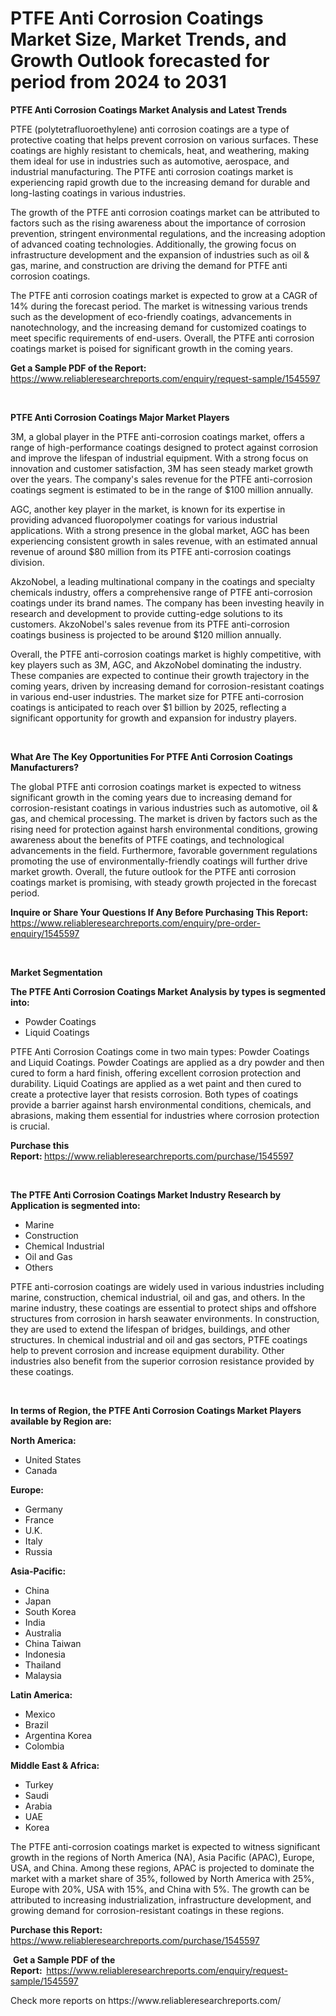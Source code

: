 <p><h1>PTFE Anti Corrosion Coatings Market Size, Market Trends, and Growth Outlook forecasted for period from 2024 to 2031</h1></p><p><strong>PTFE Anti Corrosion Coatings Market Analysis and Latest Trends</strong></p>
<p><p>PTFE (polytetrafluoroethylene) anti corrosion coatings are a type of protective coating that helps prevent corrosion on various surfaces. These coatings are highly resistant to chemicals, heat, and weathering, making them ideal for use in industries such as automotive, aerospace, and industrial manufacturing. The PTFE anti corrosion coatings market is experiencing rapid growth due to the increasing demand for durable and long-lasting coatings in various industries.</p><p>The growth of the PTFE anti corrosion coatings market can be attributed to factors such as the rising awareness about the importance of corrosion prevention, stringent environmental regulations, and the increasing adoption of advanced coating technologies. Additionally, the growing focus on infrastructure development and the expansion of industries such as oil & gas, marine, and construction are driving the demand for PTFE anti corrosion coatings.</p><p>The PTFE anti corrosion coatings market is expected to grow at a CAGR of 14% during the forecast period. The market is witnessing various trends such as the development of eco-friendly coatings, advancements in nanotechnology, and the increasing demand for customized coatings to meet specific requirements of end-users. Overall, the PTFE anti corrosion coatings market is poised for significant growth in the coming years.</p></p>
<p><strong>Get a Sample PDF of the Report:&nbsp;</strong> <a href="https://www.reliableresearchreports.com/enquiry/request-sample/1545597">https://www.reliableresearchreports.com/enquiry/request-sample/1545597</a></p>
<p>&nbsp;</p>
<p><strong>PTFE Anti Corrosion Coatings Major Market Players</strong></p>
<p><p>3M, a global player in the PTFE anti-corrosion coatings market, offers a range of high-performance coatings designed to protect against corrosion and improve the lifespan of industrial equipment. With a strong focus on innovation and customer satisfaction, 3M has seen steady market growth over the years. The company's sales revenue for the PTFE anti-corrosion coatings segment is estimated to be in the range of $100 million annually.</p><p>AGC, another key player in the market, is known for its expertise in providing advanced fluoropolymer coatings for various industrial applications. With a strong presence in the global market, AGC has been experiencing consistent growth in sales revenue, with an estimated annual revenue of around $80 million from its PTFE anti-corrosion coatings division.</p><p>AkzoNobel, a leading multinational company in the coatings and specialty chemicals industry, offers a comprehensive range of PTFE anti-corrosion coatings under its brand names. The company has been investing heavily in research and development to provide cutting-edge solutions to its customers. AkzoNobel's sales revenue from its PTFE anti-corrosion coatings business is projected to be around $120 million annually.</p><p>Overall, the PTFE anti-corrosion coatings market is highly competitive, with key players such as 3M, AGC, and AkzoNobel dominating the industry. These companies are expected to continue their growth trajectory in the coming years, driven by increasing demand for corrosion-resistant coatings in various end-user industries. The market size for PTFE anti-corrosion coatings is anticipated to reach over $1 billion by 2025, reflecting a significant opportunity for growth and expansion for industry players.</p></p>
<p>&nbsp;</p>
<p><strong>What Are The Key Opportunities For PTFE Anti Corrosion Coatings Manufacturers?</strong></p>
<p><p>The global PTFE anti corrosion coatings market is expected to witness significant growth in the coming years due to increasing demand for corrosion-resistant coatings in various industries such as automotive, oil & gas, and chemical processing. The market is driven by factors such as the rising need for protection against harsh environmental conditions, growing awareness about the benefits of PTFE coatings, and technological advancements in the field. Furthermore, favorable government regulations promoting the use of environmentally-friendly coatings will further drive market growth. Overall, the future outlook for the PTFE anti corrosion coatings market is promising, with steady growth projected in the forecast period.</p></p>
<p><strong>Inquire or Share Your Questions If Any Before Purchasing This Report:</strong> <a href="https://www.reliableresearchreports.com/enquiry/pre-order-enquiry/1545597">https://www.reliableresearchreports.com/enquiry/pre-order-enquiry/1545597</a></p>
<p>&nbsp;</p>
<p><strong>Market Segmentation</strong></p>
<p><strong>The PTFE Anti Corrosion Coatings Market Analysis by types is segmented into:</strong></p>
<p><ul><li>Powder Coatings</li><li>Liquid Coatings</li></ul></p>
<p><p>PTFE Anti Corrosion Coatings come in two main types: Powder Coatings and Liquid Coatings. Powder Coatings are applied as a dry powder and then cured to form a hard finish, offering excellent corrosion protection and durability. Liquid Coatings are applied as a wet paint and then cured to create a protective layer that resists corrosion. Both types of coatings provide a barrier against harsh environmental conditions, chemicals, and abrasions, making them essential for industries where corrosion protection is crucial.</p></p>
<p><strong>Purchase this Report:&nbsp;</strong><a href="https://www.reliableresearchreports.com/purchase/1545597">https://www.reliableresearchreports.com/purchase/1545597</a></p>
<p>&nbsp;</p>
<p><strong>The PTFE Anti Corrosion Coatings Market Industry Research by Application is segmented into:</strong></p>
<p><ul><li>Marine</li><li>Construction</li><li>Chemical Industrial</li><li>Oil and Gas</li><li>Others</li></ul></p>
<p><p>PTFE anti-corrosion coatings are widely used in various industries including marine, construction, chemical industrial, oil and gas, and others. In the marine industry, these coatings are essential to protect ships and offshore structures from corrosion in harsh seawater environments. In construction, they are used to extend the lifespan of bridges, buildings, and other structures. In chemical industrial and oil and gas sectors, PTFE coatings help to prevent corrosion and increase equipment durability. Other industries also benefit from the superior corrosion resistance provided by these coatings.</p></p>
<p>&nbsp;</p>
<p><strong>In terms of Region, the PTFE Anti Corrosion Coatings Market Players available by Region are:</strong></p>
<p>
    <p> <strong> North America: </strong>
        <ul>
            <li>United States</li>
            <li>Canada</li>
        </ul>
        </p> 
    <p> <strong> Europe: </strong>
        <ul>
            <li>Germany</li>
            <li>France</li>
            <li>U.K.</li>
            <li>Italy</li>
            <li>Russia</li>
        </ul>
        </p> 
    <p> <strong> Asia-Pacific: </strong>
        <ul>
            <li>China</li>
            <li>Japan</li>
            <li>South Korea</li>
            <li>India</li>
            <li>Australia</li>
            <li>China Taiwan</li>
            <li>Indonesia</li>
            <li>Thailand</li>
            <li>Malaysia</li>
        </ul>
        </p> 
    <p> <strong> Latin America: </strong>
        <ul>
            <li>Mexico</li>
            <li>Brazil</li>
            <li>Argentina Korea</li>
            <li>Colombia</li>
        </ul>
        </p> 
    <p> <strong> Middle East & Africa: </strong>
        <ul>
            <li>Turkey</li>
            <li>Saudi</li>
            <li>Arabia</li>
            <li>UAE</li>
            <li>Korea</li>
        </ul>
    </p>
    </p>
<p><p>The PTFE anti-corrosion coatings market is expected to witness significant growth in the regions of North America (NA), Asia Pacific (APAC), Europe, USA, and China. Among these regions, APAC is projected to dominate the market with a market share of 35%, followed by North America with 25%, Europe with 20%, USA with 15%, and China with 5%. The growth can be attributed to increasing industrialization, infrastructure development, and growing demand for corrosion-resistant coatings in these regions.</p></p>
<p><strong>Purchase this Report: </strong><a href="https://www.reliableresearchreports.com/purchase/1545597">https://www.reliableresearchreports.com/purchase/1545597</a></p>
<p>&nbsp;<strong>Get a Sample PDF of the Report:&nbsp;&nbsp;</strong><a href="https://www.reliableresearchreports.com/enquiry/request-sample/1545597">https://www.reliableresearchreports.com/enquiry/request-sample/1545597</a></p>
<p><strong></strong></p>
<p>Check more reports on https://www.reliableresearchreports.com/</p>